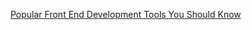[Popular Front End Development Tools You Should Know ](https://www.freecodecamp.org/news/front-end-development-tools-you-should-know/)
